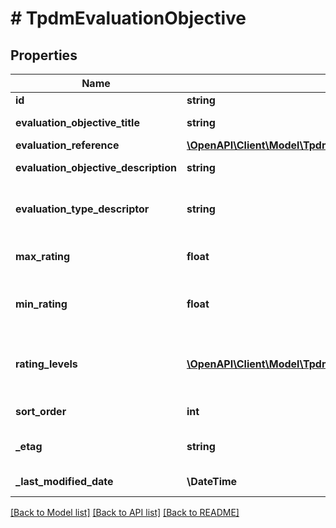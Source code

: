 # # TpdmEvaluationObjective

## Properties

Name | Type | Description | Notes
------------ | ------------- | ------------- | -------------
**id** | **string** |  | [optional]
**evaluation_objective_title** | **string** | The name or title of the evaluation Objective. |
**evaluation_reference** | [**\OpenAPI\Client\Model\TpdmEvaluationReference**](TpdmEvaluationReference.md) |  |
**evaluation_objective_description** | **string** | The long description of the Evaluation Objective. | [optional]
**evaluation_type_descriptor** | **string** | The type of the evaluation Objective (e.g., observation, principal, peer, student survey, student growth). | [optional]
**max_rating** | **float** | The maximum summary numerical rating or score for the evaluation Objective. | [optional]
**min_rating** | **float** | The minimum summary numerical rating or score for the evaluation Objective. If omitted, assumed to be 0.0. | [optional]
**rating_levels** | [**\OpenAPI\Client\Model\TpdmEvaluationObjectiveRatingLevel[]**](TpdmEvaluationObjectiveRatingLevel.md) | An unordered collection of evaluationObjectiveRatingLevels. The descriptive level(s) of ratings (cut scores) for evaluation Objective. | [optional]
**sort_order** | **int** | The sort order of this Evaluation Objective. | [optional]
**_etag** | **string** | A unique system-generated value that identifies the version of the resource. | [optional]
**_last_modified_date** | **\DateTime** | The date and time the resource was last modified. | [optional]

[[Back to Model list]](../../README.md#models) [[Back to API list]](../../README.md#endpoints) [[Back to README]](../../README.md)
